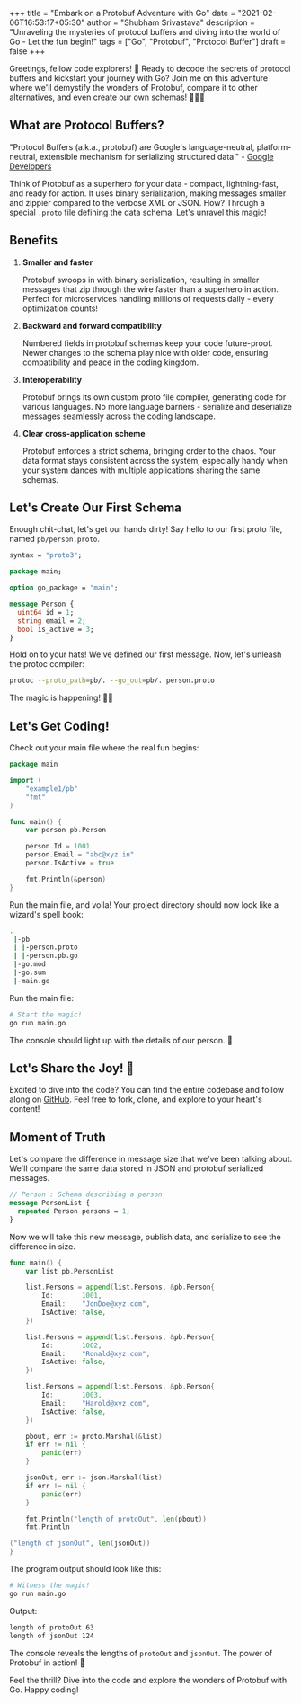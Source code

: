 +++
title = "Embark on a Protobuf Adventure with Go"
date = "2021-02-06T16:53:17+05:30"
author = "Shubham Srivastava"
description = "Unraveling the mysteries of protocol buffers and diving into the world of Go - Let the fun begin!"
tags = ["Go", "Protobuf", "Protocol Buffer"]
draft = false
+++

Greetings, fellow code explorers! 🚀 Ready to decode the secrets of protocol buffers and kickstart your journey with Go? Join me on this adventure where we'll demystify the wonders of Protobuf, compare it to other alternatives, and even create our own schemas! 🕵️‍♂️✨

## What are Protocol Buffers?

"Protocol Buffers (a.k.a., protobuf) are Google's language-neutral, platform-neutral, extensible mechanism for serializing structured data." - [Google Developers](https://developers.google.com)

Think of Protobuf as a superhero for your data - compact, lightning-fast, and ready for action. It uses binary serialization, making messages smaller and zippier compared to the verbose XML or JSON. How? Through a special `.proto` file defining the data schema. Let's unravel this magic!

## Benefits

1. **Smaller and faster**
   
   Protobuf swoops in with binary serialization, resulting in smaller messages that zip through the wire faster than a superhero in action. Perfect for microservices handling millions of requests daily - every optimization counts!

2. **Backward and forward compatibility**
   
   Numbered fields in protobuf schemas keep your code future-proof. Newer changes to the schema play nice with older code, ensuring compatibility and peace in the coding kingdom.

3. **Interoperability**
   
   Protobuf brings its own custom proto file compiler, generating code for various languages. No more language barriers - serialize and deserialize messages seamlessly across the coding landscape.

4. **Clear cross-application scheme**
   
   Protobuf enforces a strict schema, bringing order to the chaos. Your data format stays consistent across the system, especially handy when your system dances with multiple applications sharing the same schemas.

## Let's Create Our First Schema

Enough chit-chat, let's get our hands dirty! Say hello to our first proto file, named `pb/person.proto`.

```proto
syntax = "proto3";

package main;

option go_package = "main";

message Person {
  uint64 id = 1;
  string email = 2;
  bool is_active = 3;
}
```

Hold on to your hats! We've defined our first message. Now, let's unleash the protoc compiler:

```bash
protoc --proto_path=pb/. --go_out=pb/. person.proto
```

The magic is happening! 🎩✨

## Let's Get Coding!

Check out your main file where the real fun begins:

```go
package main

import (
	"example1/pb"
	"fmt"
)

func main() {
	var person pb.Person

	person.Id = 1001
	person.Email = "abc@xyz.in"
	person.IsActive = true

	fmt.Println(&person)
}
```

Run the main file, and voila! Your project directory should now look like a wizard's spell book:

```bash
.
 |-pb
 | |-person.proto
 | |-person.pb.go
 |-go.mod
 |-go.sum
 |-main.go
```

Run the main file:

```bash
# Start the magic!
go run main.go
```

The console should light up with the details of our person. 🌟

## Let's Share the Joy! 🚀

Excited to dive into the code? You can find the entire codebase and follow along on [GitHub](https://github.com/sri-shubham/blogcode/tree/master/Getting_Started_In_Protobuf_With_Go). Feel free to fork, clone, and explore to your heart's content!

## Moment of Truth

Let's compare the difference in message size that we've been talking about. We'll compare the same data stored in JSON and protobuf serialized messages.

```proto
// Person : Schema describing a person
message PersonList {
  repeated Person persons = 1;
}
```

Now we will take this new message, publish data, and serialize to see the difference in size.

```go
func main() {
	var list pb.PersonList

	list.Persons = append(list.Persons, &pb.Person{
		Id:       1001,
		Email:    "JonDoe@xyz.com",
		IsActive: false,
	})

	list.Persons = append(list.Persons, &pb.Person{
		Id:       1002,
		Email:    "Ronald@xyz.com",
		IsActive: false,
	})

	list.Persons = append(list.Persons, &pb.Person{
		Id:       1003,
		Email:    "Harold@xyz.com",
		IsActive: false,
	})

	pbout, err := proto.Marshal(&list)
	if err != nil {
		panic(err)
	}

	jsonOut, err := json.Marshal(list)
	if err != nil {
		panic(err)
	}

	fmt.Println("length of protoOut", len(pbout))
	fmt.Println

("length of jsonOut", len(jsonOut))
}
```

The program output should look like this:

```bash
# Witness the magic!
go run main.go
```

Output:

```bash
length of protoOut 63
length of jsonOut 124
```

The console reveals the lengths of `protoOut` and `jsonOut`. The power of Protobuf in action! 🚀

Feel the thrill? Dive into the code and explore the wonders of Protobuf with Go. Happy coding!